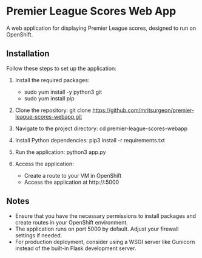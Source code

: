 # Premier League Scores Web App

A web application for displaying Premier League scores, designed to run on OpenShift.

## Installation

Follow these steps to set up the application:

1. Install the required packages:
   - sudo yum install -y python3 git
   - sudo yum install pip

3. Clone the repository:
   git clone https://github.com/mritsurgeon/premier-league-scores-webapp.git

4. Navigate to the project directory:
   cd premier-league-scores-webapp

5. Install Python dependencies:
   pip3 install -r requirements.txt

6. Run the application:
   python3 app.py

7. Access the application:
   - Create a route to your VM in OpenShift
   - Access the application at http://<vm-ip>:5000

## Notes

- Ensure that you have the necessary permissions to install packages and create routes in your OpenShift environment.
- The application runs on port 5000 by default. Adjust your firewall settings if needed.
- For production deployment, consider using a WSGI server like Gunicorn instead of the built-in Flask development server.
